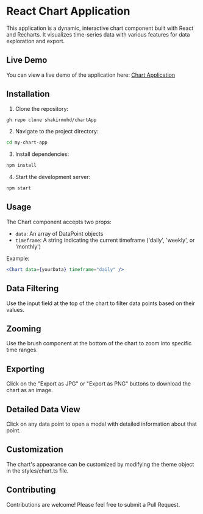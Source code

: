 # React Chart Application

This application is a dynamic, interactive chart component built with React and Recharts. It visualizes time-series data with various features for data exploration and export.

## Live Demo

You can view a live demo of the application here: [Chart Application](https://chart-app-nu.vercel.app/)


## Installation

1. Clone the repository:

```bash
gh repo clone shakirmohd/chartApp
```
2. Navigate to the project directory:

```bash
cd my-chart-app
```

3. Install dependencies:

```bash
npm install
```

4. Start the development server:

```bash
npm start
```

## Usage

The Chart component accepts two props:

- `data`: An array of DataPoint objects
- `timeframe`: A string indicating the current timeframe ('daily', 'weekly', or 'monthly')

Example:

```jsx
<Chart data={yourData} timeframe="daily" />
```

## Data Filtering

Use the input field at the top of the chart to filter data points based on their values.

## Zooming
Use the brush component at the bottom of the chart to zoom into specific time ranges.

## Exporting
Click on the "Export as JPG" or "Export as PNG" buttons to download the chart as an image.

## Detailed Data View
Click on any data point to open a modal with detailed information about that point.

## Customization
The chart's appearance can be customized by modifying the theme object in the styles/chart.ts file.

## Contributing
Contributions are welcome! Please feel free to submit a Pull Request.

